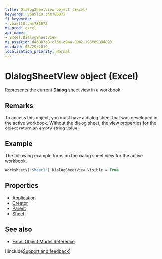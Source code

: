 ```yaml
---
title: DialogSheetView object (Excel)
keywords: vbaxl10.chm786072
f1_keywords:
- vbaxl10.chm786072
ms.prod: excel
api_name:
- Excel.DialogSheetView
ms.assetid: d468b3e8-c73e-d94a-0902-193f6983d893
ms.date: 03/29/2019
localization_priority: Normal
---
```



# DialogSheetView object (Excel)

Represents the current **Dialog** sheet view in a workbook.


## Remarks

To access this object, you must have a dialog sheet that was developed in the active workbook. Without the dialog sheet, the view properties for the object return an empty string value.


## Example

The following example turns on the dialog sheet view for the active workbook.

```vb
Worksheets("Sheet1").DialogSheetView.Visible = True
```

## Properties

- [Application](Excel.DialogSheetView.Application.md)
- [Creator](Excel.DialogSheetView.Creator.md)
- [Parent](Excel.DialogSheetView.Parent.md)
- [Sheet](Excel.DialogSheetView.Sheet.md)

## See also

- [Excel Object Model Reference](overview/Excel/object-model.md)

[!include[Support and feedback](~/includes/feedback-boilerplate.md)]